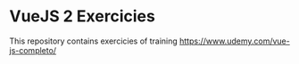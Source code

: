 # VueJS 2 Exercicies

This repository contains exercicies of training https://www.udemy.com/vue-js-completo/
